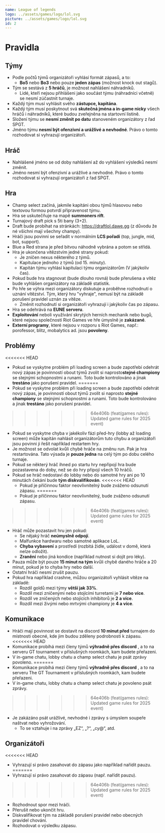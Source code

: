 ```yaml
---
name: League of legends
logo: ../assets/games/logo/lol.svg
picture: ../assets/games/logo/lol.svg
id: 2
---
```


# Pravidla

## Týmy
- Podle počtů týmů organizátoři vyhlásí formát zápasů, a to:
	- **Bo5** nebo **Bo3** nebo pouze **jeden zápas** (možnost knock out stagů).
- Tým se sestává z **5 hráčů**, je možnost nahlášení náhradníků.
	- Lidé, kteří nejsou přihlášeni jako součást týmu (náhradníci včetně) se nesmí zúčastnit turnaje.
- Každý tým musí vyhlásit svého **zástupce, kapitána**.
- Každý tým musí poskytnout svá **skutečná jména a in-game nicky** všech hráčů i náhradníků, které budou zveřejněna na startovní listině.
- Složení týmu se **nesmí změnit po datu** stanoveném organizátory z řad SPGT.
- Jméno týmu **nesmí být ofenzivní a urážlivé a nevhodné**. Právo o tomto rozhodovat si vyhrazují organizátoři.

## Hráč
- Nahlášené jméno se od doby nahlášení až do vyhlášení výsledků nesmí změnit.
- Jméno nesmí být ofenzivní a urážlivé a nevhodné. Právo o tomto rozhodovat si vyhrazují organizátoři z řad SPGT.

## Hra
- Champ select začíná, jakmile kapitáni obou týmů hlasovou nebo textovou formou potvrdí připravenost týmu.
- Hra se uskutečňuje na mapě **summoners rift**.
- Turnajový draft pick s 5ti bany (3+2).
- Draft bude probíhat na stránkách: https://draftlol.dawe.gg (z důvodu že né všichni mají všechny champy).
- Hráči jsou povinni se seřadit v normálním **LCS pořadí** (top, jungle, mid, bot, support).
- Blue a Red strana je před bitvou náhodně vybrána a potom se střídá.
- Hra je ukončena vítězstvím jedné strany pokud:
	- Je zničen nexus některého z týmů.
	- Kapitulace jednoho z týmů (od 15. minuty).
	- Kapitán týmu vyhlásí kapitulaci týmu organizátorům (V jakýkoliv čas).
- Pokud bude hra stagnovat (bude dlouho rovná) bude přerušena a vítěz bude vyhlášen organizátory na základě statistik.
- Po hře se výhra mezi organizátory diskutuje a proběhne rozhodnutí o uznání vítězství. Tým, který hru "vyhraje", nemusí být na základě porušení pravidel uznán za vítěze.
	- Změnit rozhodnutí si organizátoři vyhrazují i jakýkoliv čas po zápasu.
- Hra se odehrává na **EUNE serveru**.
- **Exploitování** neboli využívání skrytých herních mechanik nebo bugů, které nejsou společností Riot Games ve hře úmyslně je **zakázané**.
- **Externí programy**, které nejsou v rozporu s Riot Games, např.: porofessor, blitz, mobalytics ad. jsou **povoleny**.

## Problémy
<<<<<<< HEAD
- Pokud se vyskytne problém při loading screen a bude zapotřebí odehrát nový zápas je povinností obout týmů zvolit si naprosto**stejné championy** se stejnými schopnostmi a runami. Toto bude kontrolováno a jinak **trestáno** jako porušení pravidel.
=======
- Pokud se vyskytne problém při loading screen a bude zapotřebí odehrát nový zápas, je povinností obout týmů zvolit si naprosto **stejné championy** se stejnými schopnostmi a runami. Toto bude kontrolováno a jinak **trestáno** jako porušení pravidel.
>>>>>>> 64e406b (feat(games rules): Updated game rules for 2025 event)
- Pokud se vyskytne chyba v jakékoliv fázi před-hry (lobby až loading screen) může kapitán nahlásit organizátorům tuto chybu a organizátoři jsou povinni ji řešit například restartem hry.
- Je možnost se odvolat kvůli chybě hráče na změnu run. Pak je hra restartována. Tato výsada je **pouze jedna** na celý tým po dobu celého turnaje.
- Pokud se některý hráč ihned po startu hry nepřipojí hra bude pozastavena do doby, než se do hry připojí všech 10 hráčů.
- Pokud se hráč nedostaví do lobby nebo do samotné hry ani po 10 minutách čekání bude **tým diskvalifikován**.
<<<<<<< HEAD
	- Pokud je příčinnou faktor neovlivnitelný bude zváženo odsunutí zápasu.
=======
	- Pokud je příčinnou faktor neovlivnitelný, bude zváženo odsunutí zápasu.
>>>>>>> 64e406b (feat(games rules): Updated game rules for 2025 event)
- Hráč může pozastavit hru jen pokud:
	- Se nějaký hráč **neúmyslně odpojí**.
	- Malfunkce hardwaru nebo samotné aplikace LoL.
	- **Chyba vybavení** a prostředí (rozbitá židle, událost v domě, která nelze odložit).
	- **Zranění** nebo jiná kondice (například nutnost si dojít pro léky).
- Pauza může být pouze **15 minut na tým** kvůli chybě daného hráče a 20 minut, pokud je to chyba hry nebo další.
- Ostatní hráči nesmí zrušit pauzu.
- Pokud hra například crashne, můžou organizátoři vyhlásit vítěze na základě:
	- Rozdíl goldů mezi týmy **větší jak 33%**.
	- Rozdíl mezi zničenými nebo stojícími turretami je **7 nebo více**.
	- Rozdíl ve zničených nebo stojících inhibitorů je **2 a více**.
	- Rozdíl mezi živými nebo mrtvými championy je **4 a více**.

## Komunikace
- Hráči mají povinnost se dostavit na discord **10 minut před** turnajem do místnosti obecné, kde jim budou zděleny podrobnosti k zápasu.
<<<<<<< HEAD
- Komunikace probíhá mezi členy týmů **výhradně přes discord** , a to na serveru GT tournament v příslušných roomkách, kam budete přeřazeni.
- V in-game chatu, lobby chatu a champ select chatu je psát zprávy povoleno.
=======
- Komunikace probíhá mezi členy týmů **výhradně přes discord** , a to na serveru The GT Tournament v příslušných roomkách, kam budete přeřazeni.
- V in-game chatu, lobby chatu a champ select chatu je povoleno psát zprávy.
>>>>>>> 64e406b (feat(games rules): Updated game rules for 2025 event)
- Je zakázáno psát urážlivé, nevhodné i zprávy s úmyslem soupeře naštvat nebo vyhrožování.
	- To se vztahuje i na zprávy „EZ“, „?“, „cy@“, atd.

## Organizátoři
<<<<<<< HEAD
- Vyhrazují si právo zasahovat do zápasu jako například nařídit pauzu.
=======
- Vyhrazují si právo zasahovat do zápasu (např. nařídit pauzu).
>>>>>>> 64e406b (feat(games rules): Updated game rules for 2025 event)
- Rozhodnout spor mezi hráči.
- Přerušit nebo ukončit hru.
- Diskvalifikovat tým na základě porušení pravidel nebo obecných pravidel chování.
- Rozhodovat o výsledku zápasu.